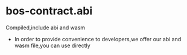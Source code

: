 # bos-contract.abi
Compiled,include abi and wasm

- In order to provide convenience to developers,we offer our  abi and wasm file,you can use directly 
